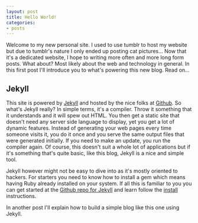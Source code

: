 ```yaml
---
layout: post
title: Hello World!
categories:
- posts
---
```


Welcome to my new personal site. I used to use tumblr to host my website but due to tumblr's nature I only ended up posting cat pictures... Now that it's a dedicated website, I hope to writing more often and more long form posts. What about? Most likely about the web and technology in general. In this first post I'll introduce you to what's powering this new blog. Read on...

## Jekyll
This site is powered by [Jekyll](https://github.com/mojombo/jekyll) and hosted by the nice folks at [Github](http://github.com). So what's Jekyll really? In simple terms, it's a compiler. Throw it something that it understands and it will spew out HTML. You then get a static site that doesn't need any server side language to display, yet you get a lot of dynamic features. Instead of generating your web pages every time someone visits it, you do it once and you serve the same output files that were generated initially. If you need to make an update, you run the compiler again. Of course, this doesn't suit a whole lot of applications but if it's something that's quite basic, like this blog, Jekyll is a nice and simple tool.

Jekyll however might not be easy to dive into as it's mostly oriented to hackers. For starters you need to know how to install a gem which means having Ruby already installed on your system. If all this is familiar to you you can get started at the [Github repo for Jekyll](https://github.com/mojombo/jekyll) and learn follow the [install](https://github.com/mojombo/jekyll/wiki/install) instructions.

In another post I'll explain how to build a simple blog like this one using Jekyll.